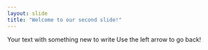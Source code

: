```yaml
---
layout: slide
title: "Welcome to our second slide!"
---
```

Your text with something new to write
Use the left arrow to go back!

